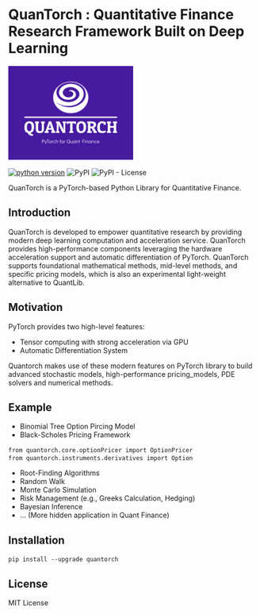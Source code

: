 # QuanTorch : Quantitative Finance Research Framework Built on Deep Learning 

<img decoding="async" src="quantorch-high-resolution-color-logo.png" width="50%">

[![python version](https://img.shields.io/badge/python-3.8+-brightgreen.svg)](https://github.com/jialuechen)
![PyPI](https://img.shields.io/pypi/v/0.0.1)
![PyPI - License](https://img.shields.io/pypi/l/quantorch)

QuanTorch is a PyTorch-based Python Library for Quantitative Finance.

## Introduction
QuanTorch is developed to empower quantitative research by providing modern deep learning computation and acceleration service. QuanTorch provides high-performance components leveraging the hardware acceleration support and automatic differentiation of PyTorch. QuanTorch supports foundational mathematical methods, mid-level methods, and specific pricing models, which is also an experimental light-weight alternative to QuantLib.

## Motivation
PyTorch provides two high-level features: 

* Tensor computing with strong acceleration via GPU
* Automatic Differentiation System

Quantorch makes use of these modern features on PyTorch library to build advanced stochastic models, high-performance pricing_models, PDE solvers and numerical methods.

## Example
* Binomial Tree Option Pircing Model
* Black-Scholes Pricing Framework
```
from quantorch.core.optionPricer import OptionPricer
from quantorch.instruments.derivatives import Option
```
* Root-Finding Algorithms
* Random Walk
* Monte Carlo Simulation
* Risk Management (e.g., Greeks Calculation, Hedging)
* Bayesian Inference
* ... (More hidden application in Quant Finance)


## Installation
```
pip install --upgrade quantorch
```

## License

MIT License
